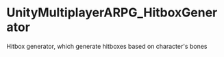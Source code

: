 # UnityMultiplayerARPG_HitboxGenerator
Hitbox generator, which generate hitboxes based on character's bones
